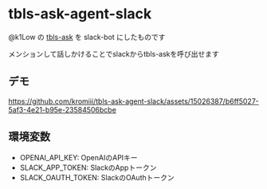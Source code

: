# tbls-ask-agent-slack

@k1Low の [tbls-ask](https://github.com/k1LoW/tbls-ask) を slack-bot にしたものです

メンションして話しかけることでslackからtbls-askを呼び出せます

## デモ

https://github.com/kromiii/tbls-ask-agent-slack/assets/15026387/b6ff5027-5af3-4e21-b95e-23584506bcbe

## 環境変数

* OPENAI_API_KEY: OpenAIのAPIキー
* SLACK_APP_TOKEN: SlackのAppトークン
* SLACK_OAUTH_TOKEN: SlackのOAuthトークン

